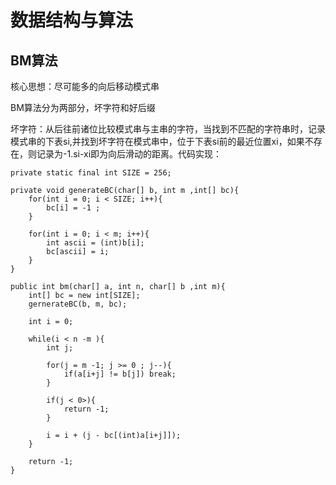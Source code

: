 # 数据结构与算法

## BM算法

核心思想：尽可能多的向后移动模式串

BM算法分为两部分，坏字符和好后缀

坏字符：从后往前诸位比较模式串与主串的字符，当找到不匹配的字符串时，记录模式串的下表si,并找到坏字符在模式串中，位于下表si前的最近位置xi，如果不存在，则记录为-1.si-xi即为向后滑动的距离。代码实现：
```
private static final int SIZE = 256;

private void generateBC(char[] b, int m ,int[] bc){
    for(int i = 0; i < SIZE; i++){
        bc[i] = -1 ;
    }

    for(int i = 0; i < m; i++){
        int ascii = (int)b[i];
        bc[ascii] = i;
    }
}

public int bm(char[] a, int n, char[] b ,int m){
    int[] bc = new int[SIZE];
    gernerateBC(b, m, bc);

    int i = 0;

    while(i < n -m ){
        int j;

        for(j = m -1; j >= 0 ; j--){
            if(a[i+j] != b[j]) break;
        }

        if(j < 0>){
            return -1;
        }

        i = i + (j - bc[(int)a[i+j]]);
    }

    return -1;
}
```